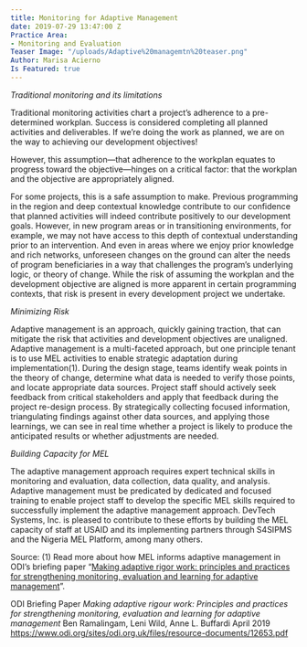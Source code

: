 ```yaml
---
title: Monitoring for Adaptive Management
date: 2019-07-29 13:47:00 Z
Practice Area:
- Monitoring and Evaluation
Teaser Image: "/uploads/Adaptive%20managemtn%20teaser.png"
Author: Marisa Acierno
Is Featured: true
---
```


*Traditional monitoring and its limitations*

Traditional monitoring activities chart a project’s adherence to a pre-determined workplan. Success is considered completing all planned activities and deliverables. If we’re doing the work as planned, we are on the way to achieving our development objectives!

However, this assumption—that adherence to the workplan equates to progress toward the objective—hinges on a critical factor: that the workplan and the objective are appropriately aligned.

For some projects, this is a safe assumption to make. Previous programming in the region and deep contextual knowledge contribute to our confidence that planned activities will indeed contribute positively to our development goals. However, in new program areas or in transitioning environments, for example, we may not have access to this depth of contextual understanding prior to an intervention. And even in areas where we enjoy prior knowledge and rich networks, unforeseen changes on the ground can alter the needs of program beneficiaries in a way that challenges the program’s underlying logic, or theory of change. While the risk of assuming the workplan and the development objective are aligned is more apparent in certain programming contexts, that risk is present in every development project we undertake.

*Minimizing Risk*

Adaptive management is an approach, quickly gaining traction, that can mitigate the risk that activities and development objectives are unaligned. Adaptive management is a multi-faceted approach, but one principle tenant is to use MEL activities to enable strategic adaptation during implementation(1). During the design stage, teams identify weak points in the theory of change, determine what data is needed to verify those points, and locate appropriate data sources. Project staff should actively seek feedback from critical stakeholders and apply that feedback during the project re-design process. By strategically collecting focused information, triangulating findings against other data sources, and applying those learnings, we can see in real time whether a project is likely to produce the anticipated results or whether adjustments are needed.

*Building Capacity for MEL*

The adaptive management approach requires expert technical skills in monitoring and evaluation, data collection, data quality, and analysis. Adaptive management must be predicated by dedicated and focused training to enable project staff to develop the specific MEL skills required to successfully implement the adaptive management approach. DevTech Systems, Inc. is pleased to contribute to these efforts by building the MEL capacity of staff at USAID and its implementing partners through S4SIPMS and the Nigeria MEL Platform, among many others.

Source:
(1) Read more about how MEL informs adaptive management in ODI’s briefing paper “[Making adaptive rigor work: principles and practices for strengthening monitoring, evaluation and learning for adaptive management](https://www.odi.org/publications/11311-making-adaptive-rigour-work-principles-and-practices-strengthening-mel-adaptive-management)”.

ODI Briefing Paper
*Making adaptive rigour work: Principles and practices for strengthening monitoring, evaluation and learning for adaptive management*
Ben Ramalingam, Leni Wild, Anne L. Buffardi
April 2019
https://www.odi.org/sites/odi.org.uk/files/resource-documents/12653.pdf
